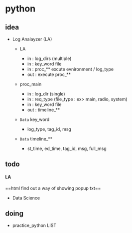 # python


## idea

  + Log Analayzer (LA)

  
    + LA 
      - in : log_dirs (multiple)
      - in : key_word  file 
      - in : proc_**  excute evnironment / log_type
      - out : execute  proc_**
    
    + proc_main
      - in : log_dir (single)
      - in : req_type (file_type : ex> main, radio, system)
      - in : key_word file
      - out : timeline_**
    
    + `Data` key_word
      - log_type, tag_id, msg
      
    + `Data` timeline_**
      - st_time, ed_time, tag_id, msg, full_msg


## todo

#### LA
==html find out a way of showing popup txt==

  + Data Science


## doing

  + practice_python LIST
